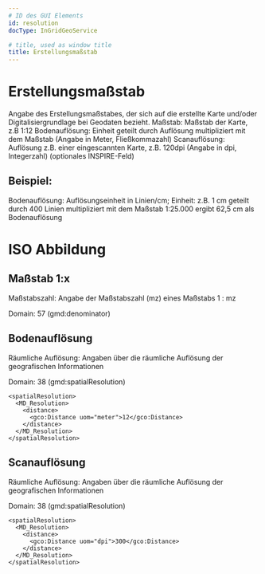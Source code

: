 ```yaml
---
# ID des GUI Elements
id: resolution
docType: InGridGeoService

# title, used as window title
title: Erstellungsmaßstab
---
```


# Erstellungsmaßstab

Angabe des Erstellungsmaßstabes, der sich auf die erstellte Karte und/oder Digitalisiergrundlage bei Geodaten bezieht. Maßstab: Maßstab der Karte, z.B 1:12 Bodenauflösung: Einheit geteilt durch Auflösung multipliziert mit dem Maßstab (Angabe in Meter, Fließkommazahl) Scanauflösung: Auflösung z.B. einer eingescannten Karte, z.B. 120dpi (Angabe in dpi, Integerzahl) (optionales INSPIRE-Feld)

## Beispiel:

Bodenauflösung: Auflösungseinheit in Linien/cm; Einheit: z.B. 1 cm geteilt durch 400 Linien multipliziert mit dem Maßstab 1:25.000 ergibt 62,5 cm als Bodenauflösung

# ISO Abbildung

## Maßstab 1:x

Maßstabszahl: Angabe der Maßstabszahl (mz) eines Maßstabs 1 : mz

Domain: 57 (gmd:denominator)

## Bodenauflösung

Räumliche Auflösung: Angaben über die räumliche Auflösung der geografischen Informationen

Domain: 38 (gmd:spatialResolution)

```
<spatialResolution>
  <MD_Resolution>
    <distance>
      <gco:Distance uom="meter">12</gco:Distance>
    </distance>
  </MD_Resolution>
</spatialResolution>
```

## Scanauflösung

Räumliche Auflösung: Angaben über die räumliche Auflösung der geografischen Informationen

Domain: 38 (gmd:spatialResolution)

```
<spatialResolution>
  <MD_Resolution>
    <distance>
      <gco:Distance uom="dpi">300</gco:Distance>
    </distance>
  </MD_Resolution>
</spatialResolution>
```
